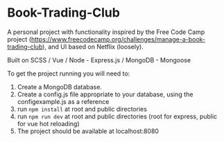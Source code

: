 # Book-Trading-Club

A personal project with functionality inspired by the Free Code Camp project (https://www.freecodecamp.org/challenges/manage-a-book-trading-club), and UI based on Netflix (loosely).

Built on SCSS / Vue / Node - Express.js / MongoDB - Mongoose

To get the project running you will need to:
1) Create a MongoDB database.
2) Create a config.js file appropriate to your database, using the configexample.js as a reference
3) run `npm install` at root and public directories
4) run `npm run dev` at root and public directories (root for express, public for vue hot reloading)
5) The project should be available at localhost:8080


